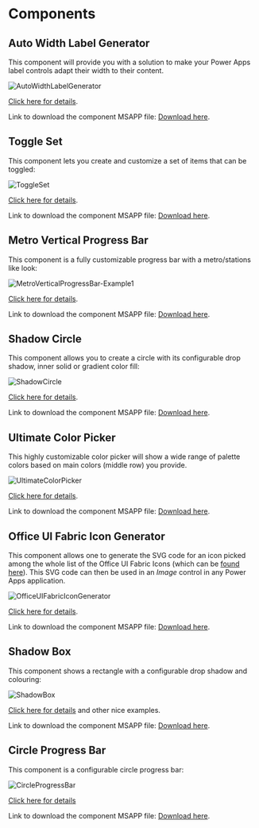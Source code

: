 # Components
## Auto Width Label Generator
This component will provide you with a solution to make your Power Apps label controls adapt their width to their content.

![AutoWidthLabelGenerator](Components/AutoWidthLabelGenerator/images/AutoWidthLabelGenerator.png)

[Click here for details](Components/AutoWidthLabelGenerator/readme.md).

Link to download the component MSAPP file: [Download here](Components/AutoWidthLabelGenerator/AutoWidthLabelGenerator.msapp).

## Toggle Set
This component lets you create and customize a set of items that can be toggled:

![ToggleSet](Components/ToggleSet/images/ToggleSet.png)

[Click here for details](Components/ToggleSet/readme.md).

Link to download the component MSAPP file: [Download here](Components/ToggleSet/ToggleSet.msapp).

## Metro Vertical Progress Bar
This component is a fully customizable progress bar with a metro/stations like look:

![MetroVerticalProgressBar-Example1](Components/MetroVerticalProgressBar/images/MetroVerticalProgressBar_ex1.png)

[Click here for details](Components/MetroVerticalProgressBar/readme.md).

Link to download the component MSAPP file: [Download here](Components/MetroVerticalProgressBar/MetroVerticalProgressBar.msapp).

## Shadow Circle
This component allows you to create a circle with its configurable drop shadow, inner solid or gradient color fill:

![ShadowCircle](Components/ShadowCircle/images/ShadowCircle.png)

[Click here for details](Components/ShadowCircle/readme.md).

Link to download the component MSAPP file: [Download here](Components/ShadowCircle/ShadowCircle.msapp).

## Ultimate Color Picker
This highly customizable color picker will show a wide range of palette colors based on main colors (middle row) you provide.

![UltimateColorPicker](Components/UltimateColorPicker/images/UltimateColorPicker.png)

[Click here for details](Components/UltimateColorPicker/readme.md).

Link to download the component MSAPP file: [Download here](Components/UltimateColorPicker/UltimateColorPicker.msapp).

## Office UI Fabric Icon Generator
This component allows one to generate the SVG code for an icon picked among the whole list of the Office UI Fabric Icons (which can be [found here](https://uifabricicons.azurewebsites.net/)). This SVG code can then be used in an *Image* control in any Power Apps application.

![OfficeUIFabricIconGenerator](Components/OfficeUIFabricIconGenerator/images/OfficeUIFabricIconGenerator.png)

[Click here for details](Components/OfficeUIFabricIconGenerator/readme.md).

Link to download the component MSAPP file: [Download here](Components/OfficeUIFabricIconGenerator/OfficeUIFabricIconGenerator.msapp).

## Shadow Box
This component shows a rectangle with a configurable drop shadow and colouring:

![ShadowBox](Components/ShadowBox/images/ShadowBox.png)

[Click here for details](Components/ShadowBox/readme.md) and other nice examples.

Link to download the component MSAPP file: [Download here](Components/ShadowBox/ShadowBox.msapp).

## Circle Progress Bar
This component is a configurable circle progress bar:

![CircleProgressBar](Components/CircleProgressBar/images/CircleProgressBar.png)

[Click here for details](Components/CircleProgressBar/CircleProgressBar.md)

Link to download the component MSAPP file: [Download here](Components/CircleProgressBar/CircleProgressBar.msapp).